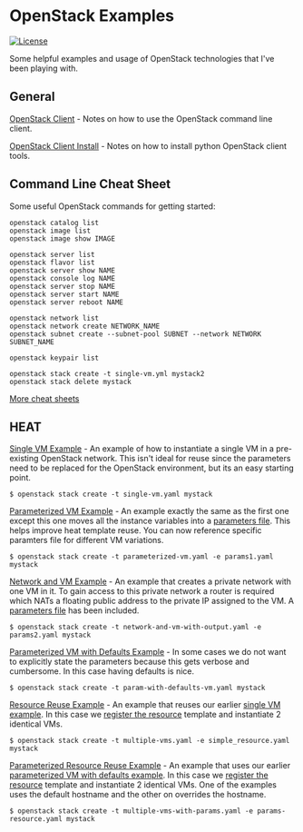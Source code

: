 # OpenStack Examples
[![License](https://img.shields.io/badge/license-MIT-blue.svg)](LICENSE.txt)

Some helpful examples and usage of OpenStack technologies that I've been playing with.

## General

[OpenStack Client](https://docs.openstack.org/python-openstackclient/latest/) - Notes on how to use the OpenStack command line client.

[OpenStack Client Install](https://docs.openstack.org/newton/user-guide/common/cli-install-openstack-command-line-clients.html) - Notes on how to install python OpenStack client tools.

## Command Line Cheat Sheet

Some useful OpenStack commands for getting started:
```
openstack catalog list
openstack image list
openstack image show IMAGE

openstack server list
openstack flavor list
openstack server show NAME
openstack console log NAME
openstack server stop NAME
openstack server start NAME
openstack server reboot NAME

openstack network list
openstack network create NETWORK_NAME
openstack subnet create --subnet-pool SUBNET --network NETWORK SUBNET_NAME

openstack keypair list

openstack stack create -t single-vm.yml mystack2
openstack stack delete mystack
```
[More cheat sheets](https://docs.openstack.org/ocata/user-guide/cli-cheat-sheet.html)


## HEAT
[Single VM Example](heat-templates/single-vm.yaml) - An example of how to instantiate a single VM in a pre-existing OpenStack network. This isn't ideal for reuse since the parameters need to be replaced for the OpenStack environment, but its an easy starting point.
```
$ openstack stack create -t single-vm.yaml mystack
```

[Parameterized VM Example](heat-templates/parameterized-vm.yaml) - An example exactly the same as the first one except this one moves all the instance variables into a [parameters file](heat-templates/params1.yaml). This helps improve heat template reuse. You can now reference specific paramters file for different VM variations.
```
$ openstack stack create -t parameterized-vm.yaml -e params1.yaml mystack
```

[Network and VM Example](heat-templates/network-and-vm-with-output.yaml) - An example that creates a private network with one VM in it. To gain access to this private network a router is required which NATs a floating public address to the private IP assigned to the VM. A [parameters file](heat-templates/params2.yaml) has been included.
```
$ openstack stack create -t network-and-vm-with-output.yaml -e params2.yaml mystack
```

[Parameterized VM with Defaults Example](heat-templates/param-with-defaults-vm.yaml) - In some cases we do not want to explicitly state the parameters because this gets verbose and cumbersome. In this case having defaults is nice.
```
$ openstack stack create -t param-with-defaults-vm.yaml mystack
```

[Resource Reuse Example](heat-templates/multiple-vms.yaml) - An example that reuses our earlier [single VM example](heat-templates/single-vm.yaml). In this case we [register the resource](heat-templates/simple_resource.yaml) template and instantiate 2 identical VMs. 
```
$ openstack stack create -t multiple-vms.yaml -e simple_resource.yaml mystack
```

[Parameterized Resource Reuse Example](heat-templates/multiple-vms-with-params.yaml) - An example that uses our earlier [parameterized VM with defaults example](heat-templates/param-with-defaults-vm.yaml). In this case we [register the resource](heat-templates/params-resource.yaml) template and instantiate 2 identical VMs. One of the examples uses the default hostname and the other on overrides the hostname.
```
$ openstack stack create -t multiple-vms-with-params.yaml -e params-resource.yaml mystack
```


